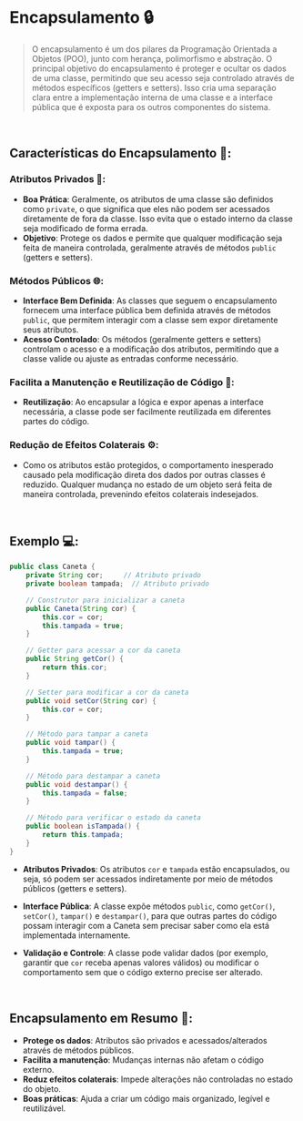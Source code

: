 # Encapsulamento 🔒
> O encapsulamento é um dos pilares da Programação Orientada a Objetos (POO), junto com herança, polimorfismo e abstração. O principal objetivo do encapsulamento é proteger e ocultar os dados de uma classe, permitindo que seu acesso seja controlado através de métodos específicos (getters e setters). Isso cria uma separação clara entre a implementação interna de uma classe e a interface pública que é exposta para os outros componentes do sistema.

<br>

## Características do Encapsulamento 🧩:

### Atributos Privados 🔐:
- **Boa Prática**: Geralmente, os atributos de uma classe são definidos como `private`, o que significa que eles não podem ser acessados diretamente de fora da classe. Isso evita que o estado interno da classe seja modificado de forma errada.
- **Objetivo**: Protege os dados e permite que qualquer modificação seja feita de maneira controlada, geralmente através de métodos `public` (getters e setters).

### Métodos Públicos 🌐:
- **Interface Bem Definida**: As classes que seguem o encapsulamento fornecem uma interface pública bem definida através de métodos `public`, que permitem interagir com a classe sem expor diretamente seus atributos.
- **Acesso Controlado**: Os métodos (geralmente getters e setters) controlam o acesso e a modificação dos atributos, permitindo que a classe valide ou ajuste as entradas conforme necessário.

### Facilita a Manutenção e Reutilização de Código 🔧:
- **Reutilização**: Ao encapsular a lógica e expor apenas a interface necessária, a classe pode ser facilmente reutilizada em diferentes partes do código.

### Redução de Efeitos Colaterais ⚙️:
- Como os atributos estão protegidos, o comportamento inesperado causado pela modificação direta dos dados por outras classes é reduzido. Qualquer mudança no estado de um objeto será feita de maneira controlada, prevenindo efeitos colaterais indesejados.

<br>

## Exemplo 💻:

```java
public class Caneta {
    private String cor;     // Atributo privado
    private boolean tampada;  // Atributo privado

    // Construtor para inicializar a caneta
    public Caneta(String cor) {
        this.cor = cor;
        this.tampada = true;
    }

    // Getter para acessar a cor da caneta
    public String getCor() {
        return this.cor;
    }

    // Setter para modificar a cor da caneta
    public void setCor(String cor) {
        this.cor = cor;
    }

    // Método para tampar a caneta
    public void tampar() {
        this.tampada = true;
    }

    // Método para destampar a caneta
    public void destampar() {
        this.tampada = false;
    }

    // Método para verificar o estado da caneta
    public boolean isTampada() {
        return this.tampada;
    }
}
```

- **Atributos Privados**: Os atributos `cor` e `tampada` estão encapsulados, ou seja, só podem ser acessados indiretamente por meio de métodos públicos (getters e setters).

- **Interface Pública**: A classe expõe métodos `public`, como `getCor()`, `setCor()`, `tampar()` e `destampar()`, para que outras partes do código possam interagir com a Caneta sem precisar saber como ela está implementada internamente.

- **Validação e Controle**: A classe pode validar dados (por exemplo, garantir que `cor` receba apenas valores válidos) ou modificar o comportamento sem que o código externo precise ser alterado.

<br>

## Encapsulamento em Resumo 📄:

- **Protege os dados**: Atributos são privados e acessados/alterados através de métodos públicos.
- **Facilita a manutenção**: Mudanças internas não afetam o código externo.
- **Reduz efeitos colaterais**: Impede alterações não controladas no estado do objeto.
- **Boas práticas**: Ajuda a criar um código mais organizado, legível e reutilizável.







